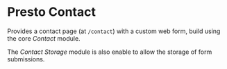 # Presto Contact

Provides a contact page (at `/contact`) with a custom web form, build using the core _Contact_ module.

The _Contact Storage_ module is also enable to allow the storage of form submissions. 
